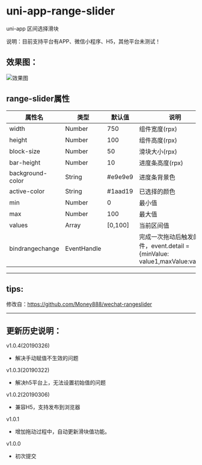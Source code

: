 # uni-app-range-slider   
uni-app 区间选择滑块   
   
说明：目前支持平台有APP、微信小程序、H5，其他平台未测试！  
   

## 效果图：   
![效果图](https://zhangdaren.github.io/uni-app-range-slider/static/preview.png)   
   
## range-slider属性   
   
| 属性名 | 类型 | 默认值 | 说明 |
|---|---|---|---|
| width | Number | 750 | 组件宽度(rpx)|
| height |Number |100 | 组件高度(rpx) |
| block-size | Number | 50 | 滑块大小(rpx) |
| bar-height | Number | 10 | 进度条高度(rpx) |
| background-color | String | #e9e9e9 | 进度条背景色 |
| active-color | String | #1aad19 | 已选择的颜色 |
| min | Number | 0 | 最小值 |
| max |Number | 100 | 最大值 |
| values |Array| [0,100] | 当前区间值 |
| bindrangechange | EventHandle | |完成一次拖动后触发的事件，event.detail = {minValue: value1,maxValue:value2} |
   
---
## tips:   
修改自：https://github.com/Money888/wechat-rangeslider   
   
---
## 更新历史说明：   
v1.0.4(20190326)   
* 解决手动赋值不生效的问题   
   
v1.0.3(20190322)   
* 解决h5平台上，无法设置初始值的问题   
   
v1.0.2(20190306)   
* 兼容H5，支持发布到浏览器   
   
v1.0.1   
* 增加拖动过程中，自动更新滑块值功能。   
   
v1.0.0   
* 初次提交   


